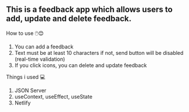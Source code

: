 ## This is a feedback app which allows users to add, update and delete feedback.

How to use 🖱️😊

1. You can add a feedback 
2. Text must be at least 10 characters if not, send button will be disabled (real-time validation)
3. If you click icons, you can delete and update feedback 

Things i used 💻

1. JSON Server 
2. useContext, useEffect, useState
3. Netlify
